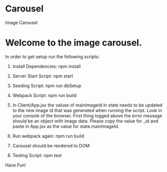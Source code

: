 # Carousel
Image Carousel

# Welcome to the image carousel.

In order to get setup run the following scripts:

1) Install Dependencies: npm install

2) Server Start Script: npm start

3) Seeding Script: npm run dbSetup

4) Webpack Script: npm run build

5) In Client/App.jsx the valuse of mainImageId in state needs to be updated to the new image id that was generated when running the script. Look in your console of the browser. First thing logged above the error message should be an object with image data. Please copy the value for _id and paste in App.jsx as the value for state.mainImageId.

6) Run webpack again: npm run build

7) Carousel should be rendered to DOM

5) Testing Script: npm test

Have Fun!

